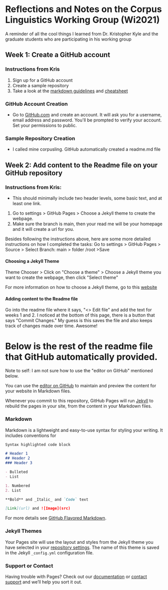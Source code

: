 # Reflections and Notes on the Corpus Linguistics Working Group (Wi2021)

A reminder of all the cool things I learned from Dr. Kristopher Kyle and the graduate students who are participating in his working group

## Week 1: Create a GitHub account
### Instructions from Kris
1. Sign up for a GitHub account
2. Create a sample repository
3. Take a look at the [markdown guidelines](https://www.markdownguide.org/getting-started/) and [cheatsheet](https://www.markdownguide.org/cheat-sheet/) 

### GitHub Account Creation 
- Go to [GitHub.com](github.com) and create an account. It will ask you for a username, email address and password. You'll be prompted to verify your account. Set your permissions to public.
### Sample Repository Creation
- I called mine corpusling. GitHub automatically created a readme.md file

## Week 2: Add content to the Readme file on your GitHub repository
### Instructions from Kris: 
- This should minimally include two header levels, some basic text, and at least one link. 
1. Go to settings > GitHub Pages > Choose a Jekyll theme to create the webpage. 
2. Make sure the branch is main, then your read me will be your homepage and it will create a url for you.

Besides following the instructions above, here are some more detailed instructions on how I completed the tasks:
Go to settings > GitHub Pages > Source > Select Branch: main > folder /root >Save 

#### Choosing a Jekyll Theme
Theme Chooser > Click on "Choose a theme" > Choose a Jekyll theme you want to create the webpage, then click "Select theme"

For more information on how to choose a Jekyll theme, go to this [website](https://docs.github.com/en/github/working-with-github-pages/adding-a-theme-to-your-github-pages-site-with-the-theme-chooser)
#### Adding content to the Readme file
Go into the readme file where it says, "<> Edit file" and add the text for weeks 1 and 2. 
I noticed at the bottom of this page, there is a button that says "Commit Changes." My guess is this saves the file and also keeps track of changes made over time. Awesome!






# Below is the rest of the readme file that GitHub automatically provided. 
Note to self: I am not sure how to use the "editor on GitHub" mentioned below.


You can use the [editor on GitHub](https://github.com/sabinerici/corpusling/edit/main/README.md) to maintain and preview the content for your website in Markdown files.

Whenever you commit to this repository, GitHub Pages will run [Jekyll](https://jekyllrb.com/) to rebuild the pages in your site, from the content in your Markdown files.

### Markdown

Markdown is a lightweight and easy-to-use syntax for styling your writing. It includes conventions for

```markdown
Syntax highlighted code block

# Header 1
## Header 2
### Header 3

- Bulleted
- List

1. Numbered
2. List

**Bold** and _Italic_ and `Code` text

[Link](url) and ![Image](src)
```

For more details see [GitHub Flavored Markdown](https://guides.github.com/features/mastering-markdown/).

### Jekyll Themes

Your Pages site will use the layout and styles from the Jekyll theme you have selected in your [repository settings](https://github.com/sabinerici/corpusling/settings). The name of this theme is saved in the Jekyll `_config.yml` configuration file.

### Support or Contact

Having trouble with Pages? Check out our [documentation](https://docs.github.com/categories/github-pages-basics/) or [contact support](https://support.github.com/contact) and we’ll help you sort it out.
